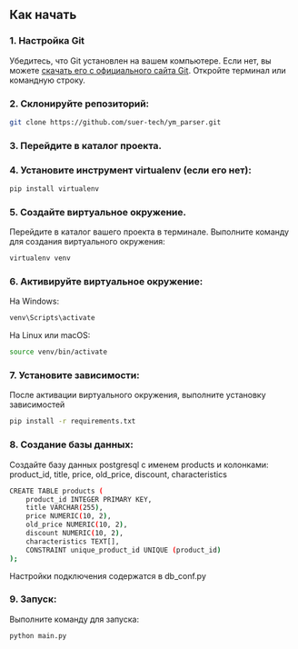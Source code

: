 ## Как начать

### 1. Настройка Git

Убедитесь, что Git установлен на вашем компьютере. Если нет, вы можете [скачать его с официального сайта Git](https://git-scm.com/). Откройте терминал или командную строку.

### 2. Склонируйте репозиторий:

```bash
git clone https://github.com/suer-tech/ym_parser.git
```
### 3. Перейдите в каталог проекта.
### 4. Установите инструмент virtualenv (если его нет):
```bash
pip install virtualenv
```
### 5. Создайте виртуальное окружение.
Перейдите в каталог вашего проекта в терминале.
Выполните команду для создания виртуального окружения:
```bash
virtualenv venv
```
### 6. Активируйте виртуальное окружение:
На Windows:
```bash
venv\Scripts\activate
```

На Linux или macOS:
```bash
source venv/bin/activate
```
### 7. Установите зависимости:

После активации виртуального окружения, выполните установку зависимостей
```bash
pip install -r requirements.txt
```

### 8. Создание базы данных:

Создайте базу данных postgresql с именем products и колонками:
product_id, title, price, old_price, discount, characteristics

```bash
CREATE TABLE products (
    product_id INTEGER PRIMARY KEY,
    title VARCHAR(255),    
    price NUMERIC(10, 2),
    old_price NUMERIC(10, 2),
    discount NUMERIC(10, 2),
	characteristics TEXT[],
    CONSTRAINT unique_product_id UNIQUE (product_id)
);
```
Настройки подключения содержатся в db_conf.py

### 9. Запуск:

Выполните команду для запуска:
```bash
python main.py
```
